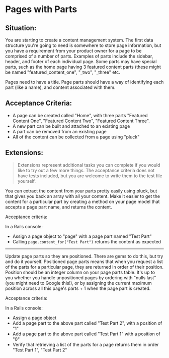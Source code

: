 Pages with Parts
====

Situation:
---

You are starting to create a content management system. The first data structure you're going to
need is somewhere to store page information, but you have a requirement from your product owner for
a page to be comprised of a number of parts. Examples of parts include the sidebar, header, and
footer of each individual page. Some parts may have special parts, such as the home page having 3
featured content parts (these might be named "featured_content_one", "_two", "_three" etc.

Pages need to have a title. Page parts should have a way of identifying each part (like a name), and
content associated with them.

Acceptance Criteria:
---

* A page can be created called "Home", with three parts "Featured Content One", "Featured Content
  Two", "Featured Content Three". 
* A new part can be built and attached to an existing page
* A part can be removed from an existing page
* All of the content can be collected from a page using "pluck"

Extensions:
---

> Extensions represent additional tasks you can complete if you would like to try out a few more
> things. The acceptance criteria does not have tests included, but you are welcome to write them 
> to the test file yourself.

You can extract the content from your parts pretty easily using pluck, but that gives you back an array 
with all your content. Make it easier to get the content for a particular part by creating a method
on your page model that accepts a page part name, and returns the content.

Acceptance criteria:

In a Rails console:

* Assign a page object to "page" with a page part named "Test Part"
* Calling `page.content_for("Test Part")` returns the content as expected

---

Update page parts so they are positioned. There are gems to do this, but try and do it yourself.
Positioned page parts means that when you request a list of the parts for a particular page, they
are returned in order of their position. Position should be an integer column on your page parts
table. It's up to you whether you handle unpositioned pages by ordering with "nulls last" (you might
need to Google this!), or by assigning the current maximum position across all this page's parts + 1
when the page part is created.

Acceptance criteria:
 
In a Rails console:

* Assign a page object 
* Add a page part to the above part called "Test Part 2", with a position of "1"
* Add a page part to the above part called "Test Part 1" with a position of "0"
* Verify that retrieving a list of the parts for a page returns them in order "Test Part 1", "Test
  Part 2"




